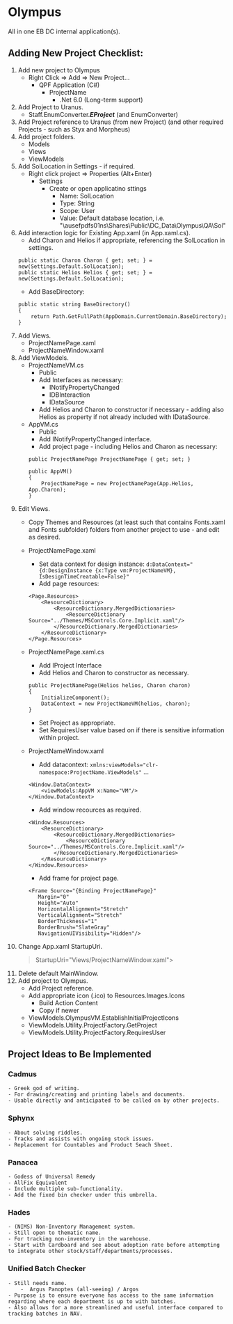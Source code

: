 # Olympus
All in one EB DC internal application(s).

## Adding New Project Checklist:
1. Add new project to Olympus
    - Right Click => Add => New Project...
        - QPF Application (C#)
            - ProjectName
                - .Net 6.0 (Long-term support)
1. Add Project to Uranus.
    - Staff.EnumConverter.***EProject*** (and EnumConverter)
1. Add Project reference to Uranus (from new Project) (and other required Projects - such as Styx and Morpheus)
1. Add project folders.
    - Models
    - Views
    - ViewModels
1. Add SolLocation in Settings - if required.
    - Right click project => Properties (Alt+Enter)
        - Settings
            - Create or open applicatino sttings
                - Name: SolLocation
                - Type: String
                - Scope: User
                - Value: Default database location, i.e. "\\ausefpdfs01ns\Shares\Public\DC_Data\Olympus\QA\Sol"
1. Add interaction logic for Existing App.xaml (in App.xaml.cs).
    - Add Charon and Helios if appropriate, referencing the SolLocation in settings.
    ```    
    public static Charon Charon { get; set; } = new(Settings.Default.SolLocation);
    public static Helios Helios { get; set; } = new(Settings.Default.SolLocation);
    ```
    - Add BaseDirectory:
    ```
    public static string BaseDirectory()
    {
        return Path.GetFullPath(AppDomain.CurrentDomain.BaseDirectory);
    }
    ```
1. Add Views.
    - ProjectNamePage.xaml
    - ProjectNameWindow.xaml
1. Add ViewModels.
    - ProjectNameVM.cs
        - Public
        - Add Interfaces as necessary:
            - INotifyPropertyChanged
            - IDBInteraction
            - IDataSource
        - Add Helios and Charon to constructor if necessary - adding also Helios as property if not already included with IDataSource.
    - AppVM.cs
        - Public
        - Add INotifyPropertyChanged interface.
        - Add project page - including Helios and Charon as necessary:
        ```
        public ProjectNamePage ProjectNamePage { get; set; }

        public AppVM()
        {
            ProjectNamePage = new ProjectNamePage(App.Helios, App.Charon); 
        }
        ```
1. Edit Views.
    - Copy Themes and Resources (at least such that contains Fonts.xaml and Fonts subfolder) folders from another project to use - and edit as desired.
    - ProjectNamePage.xaml
        - Set data context for design instance:
        `d:DataContext="{d:DesignInstance {x:Type vm:ProjectNameVM}, IsDesignTimeCreatable=False}"`
        - Add page resources:
        ```
        <Page.Resources>
            <ResourceDictionary>
                <ResourceDictionary.MergedDictionaries>
                    <ResourceDictionary Source="../Themes/MSControls.Core.Implicit.xaml"/>
                </ResourceDictionary.MergedDictionaries>
            </ResourceDictionary>
        </Page.Resources>
        ```
    - ProjectNamePage.xaml.cs
        - Add IProject Interface
        - Add Helios and Charon to constructor as necessary.
        ```
        public ProjectNamePage(Helios helios, Charon charon)
        {
            InitializeComponent();
            DataContext = new ProjectNameVM(helios, charon);
        }
        ```
        - Set Project as appropriate.
        - Set RequiresUser value based on if there is sensitive information within project.
       
    - ProjectNameWindow.xaml
        - Add datacontext:
        `xmlns:viewModels="clr-namespace:ProjectName.ViewModels"`
        ...
        ```
        <Window.DataContext>
            <viewModels:AppVM x:Name="VM"/>
        </Window.DataContext>
        ```
        - Add window recources as required.
        ```
        <Window.Resources>
            <ResourceDictionary>
                <ResourceDictionary.MergedDictionaries>
                    <ResourceDictionary Source="../Themes/MSControls.Core.Implicit.xaml"/>
                </ResourceDictionary.MergedDictionaries>
            </ResourceDictionary>
        </Window.Resources>
        ```
        - Add frame for project page.
        ```
        <Frame Source="{Binding ProjectNamePage}"
           Margin="0"
           Height="Auto" 
           HorizontalAlignment="Stretch" 
           VerticalAlignment="Stretch"
           BorderThickness="1" 
           BorderBrush="SlateGray"
           NavigationUIVisibility="Hidden"/>
        ```
1. Change App.xaml StartupUri.
    > StartupUri="Views/ProjectNameWindow.xaml">
1. Delete default MainWindow.
1. Add project to Olympus.
    - Add Project reference.
    - Add appropriate icon (.ico) to Resources.Images.Icons
      - Build Action Content
      - Copy if newer
    - ViewModels.OlympusVM.EstablishInitialProjectIcons
    - ViewModels.Utility.ProjectFactory.GetProject
    - ViewModels.Utility.ProjectFactory.RequiresUser
    
    
## Project Ideas to Be Implemented

### Cadmus
    - Greek god of writing.
    - For drawing/creating and printing labels and documents.
    - Usable directly and anticipated to be called on by other projects.

### Sphynx
    - About solving riddles.
    - Tracks and assists with ongoing stock issues.
    - Replacement for Countables and Product Seach Sheet.
    
### Panacea 
    - Godess of Universal Remedy
    - AllFix Equivalent
    - Include multiple sub-functionality.
    - Add the fixed bin checker under this umbrella.
    
### Hades
    - (NIMS) Non-Inventory Management system.
    - Still open to thematic name.
    - For tracking non-inventory in the warehouse.
    - Start with Cardboard and see about adoption rate before attempting to integrate other stock/staff/departments/processes.
    
### Unified Batch Checker
    - Still needs name.
        -  Argus Panoptes (all-seeing) / Argos 
    - Purpose is to ensure everyone has access to the same information regarding where each department is up to with batches.
    - Also allows for a more streamlined and useful interface compared to tracking batches in NAV.
    
